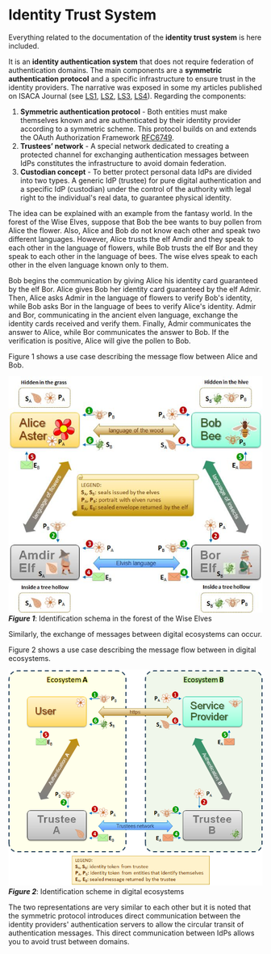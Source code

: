 # Identity Trust System
Everything related to the documentation of the **identity trust system** is here included.

It is an **identity authentication system** that does not require federation of authentication domains. The main components are a **symmetric authentication protocol** and a specific infrastructure to ensure trust in the identity providers. The narrative was exposed in some my articles published on ISACA Journal (see [LS1], [LS2], [LS3], [LS4]). Regarding the components:
1. **Symmetric authentication protocol** - Both entities must make themselves known and are authenticated by their identity provider according to a symmetric scheme. This protocol builds on and extends the OAuth Authorization Framework [RFC6749].
2. **Trustees’ network** - A special network dedicated to creating a protected channel for exchanging authentication messages between IdPs constitutes the infrastructure to avoid domain federation.
3. **Custodian concept** - To better protect personal data IdPs are divided into two types. A generic IdP (trustee) for pure digital authentication and a specific IdP (custodian) under the control of the authority with legal right to the individual's real data, to guarantee physical identity.

The idea can be explained with an example from the fantasy world. In the forest of the Wise Elves, suppose that Bob the bee wants to buy pollen from Alice the flower. Also, Alice and Bob do not know each other and speak two different languages. However, Alice trusts the elf Amdir and they speak to each other in the language of flowers, while Bob trusts the elf Bor and they speak to each other in the language of bees. The wise elves speak to each other in the elven language known only to them.

Bob begins the communication by giving Alice his identity card guaranteed by the elf Bor. Alice gives Bob her identity card guaranteed by the elf Admir. Then, Alice asks Admir in the language of flowers to verify Bob's identity, while Bob asks Bor in the language of bees to verify Alice's identity. Admir and Bor, communicating in the ancient elven language, exchange the identity cards received and verify them. Finally, Admir communicates the answer to Alice, while Bor communicates the answer to Bob. If the verification is positive, Alice will give the pollen to Bob.

Figure 1 shows a use case describing the message flow between Alice and Bob.

![Figure 1](images/Symmetric_schema_1.png)  
***Figure 1***: Identification schema in the forest of the Wise Elves

Similarly, the exchange of messages between digital ecosystems can occur. 

Figure 2 shows a use case describing the message flow between in digital ecosystems.

![Figure 2](images/Symmetric_schema_2.png)  
***Figure 2***: Identification scheme in digital ecosystems

The two representations are very similar to each other but it is noted that the symmetric protocol introduces direct communication between the identity providers' authentication servers to allow the circular transit of authentication messages. This direct communication between IdPs allows you to avoid trust between domains.

<!-- References -->

[LS1]: https://www.isaca.org/resources/isaca-journal/issues/2022/volume-2/a-symmetrical-framework-for-the-exchange-of-identity-credentials-based-on-the-trust-paradigm-part-1
'L. Sbriz,
"A Symmetrical Framework for the Exchange of Identity Credentials Based on the Trust Paradigm, Part 1: Identity Trust Abstract Model",
ISACA Journal, 2022-04, vol.2'
  
[LS2]: https://www.isaca.org/resources/isaca-journal/issues/2022/volume-2/a-symmetrical-framework-for-the-exchange-of-identity-credentials-based-on-the-trust-paradigm-part-2
'L. Sbriz,
"A Symmetrical Framework for the Exchange of Identity Credentials Based on the Trust Paradigm, Part 2: Identity Trust Service Implementation",
ISACA Journal, 2022-04, vol.2'
    
[LS3]: https://www.isaca.org/resources/isaca-journal/issues/2023/volume-1/how-to-digitally-verify-human-identity
'L. Sbriz,
"How to Digitally Verify Human Identity: The Case of Voting",
ISACA Journal, 2023-01, vol.1'
    
[LS4]: https://www.isaca.org/resources/isaca-journal/issues/2023/volume-6
'L. Sbriz,
"Modeling an Identity Trust System",
ISACA Journal, 2023-11, vol.6'

[RFC6749]: https://www.rfc-editor.org/rfc/rfc6749
'Hardt, D., Ed., "The OAuth 2.0 Authorization Framework", RFC 6749, DOI 10.17487/RFC6749, October 2012'
